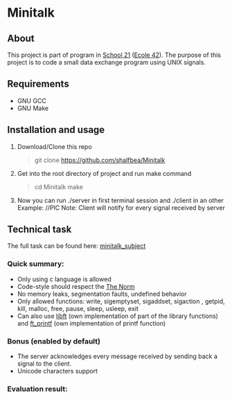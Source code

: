 # Minitalk

## About

This project is part of program in [School 21](https://21-school.ru/) ([Ecole 42](42.fr)).
The purpose of this project is to code a small data exchange program
using UNIX signals.


## Requirements

- GNU GCC
- GNU Make

## Installation and usage

1. Download/Clone this repo

   > git clone https://github.com/shalfbea/Minitalk

2. Get into the root directory of project and run make command

   > cd Minitalk
   > make

3. Now you can run ./server in first terminal session and ./client <ServerPort> <Message> in an other
	Example:
//PIC
Note: Client will notify for every signal received by server

## Technical task

The full task can be found here: [minitalk_subject](https://github.com/shalfbea/Minitalk/blob/main/minitalk_subject.pdf)

### Quick summary:

- Only using c language is allowed
- Code-style should respect the [The Norm](https://github.com/MagicHatJo/-42-Norm/blob/master/norme.en.pdf)
- No memory leaks, segmentation faults, undefined behavior
- Only allowed functions: write, sigemptyset, sigaddset, sigaction ,
getpid, kill, malloc, free, pause, sleep, usleep, exit
- Can also use [libft](https://github.com/shalfbea/libft) (own implementation of part of the library functions)
and [ft_printf](https://github.com/shalfbea/ft_printf) (own implementation of printf function)
### Bonus (enabled by default)

- The server acknowledges every message received by sending back a signal to the client.
- Unicode characters support

### Evaluation result:
